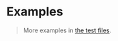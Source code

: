 # Examples

> More examples in [the test files](https://github.com/functional-abstraction/type/tree/main/test/src).
